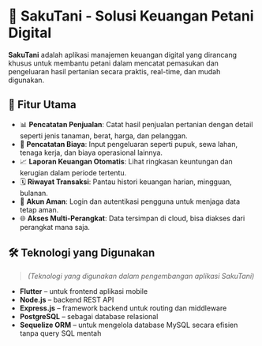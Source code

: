 # 🌾 SakuTani - Solusi Keuangan Petani Digital

**SakuTani** adalah aplikasi manajemen keuangan digital yang dirancang khusus untuk membantu petani dalam mencatat pemasukan dan pengeluaran hasil pertanian secara praktis, real-time, dan mudah digunakan.

## 🚀 Fitur Utama

- 📊 **Pencatatan Penjualan**: Catat hasil penjualan pertanian dengan detail seperti jenis tanaman, berat, harga, dan pelanggan.
- 💸 **Pencatatan Biaya**: Input pengeluaran seperti pupuk, sewa lahan, tenaga kerja, dan biaya operasional lainnya.
- 📈 **Laporan Keuangan Otomatis**: Lihat ringkasan keuntungan dan kerugian dalam periode tertentu.
- 🗓️ **Riwayat Transaksi**: Pantau histori keuangan harian, mingguan, bulanan.
- 🔐 **Akun Aman**: Login dan autentikasi pengguna untuk menjaga data tetap aman.
- 🌐 **Akses Multi-Perangkat**: Data tersimpan di cloud, bisa diakses dari perangkat mana saja.

## 🛠️ Teknologi yang Digunakan

> *(Teknologi yang digunakan dalam pengembangan aplikasi SakuTani)*

- **Flutter** – untuk frontend aplikasi mobile
- **Node.js** – backend REST API
- **Express.js** – framework backend untuk routing dan middleware
- **PostgreSQL** – sebagai database relasional
- **Sequelize ORM** – untuk mengelola database MySQL secara efisien tanpa query SQL mentah
